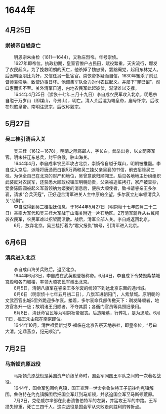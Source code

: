 # 1644年
## 4月25日
### 崇祯帝自缢身亡
　　明恩宗朱由检（1611—1644），又称庄烈帝。年号崇侦。<br>　　1627年即帝位。执政初期，皇室官僚户占民田，赋役繁重，天灾流行，爆发了农民起义。为了挽救明朗的灭亡，他杀掉了魏忠贤，罢黜阉党，起用东林党人。后因朝臣朋比为奸，又信任另一批宦官。崇恢帝多疑而自信，1630年冤杀了前辽督师袁崇焕，致使边事日坏。他调集军队全力对付农民起义。并屡下“罪已诏”，然口惠而实不至。关外清军日通，内地农民军此起彼伏，渐渐难以支撑。<br>　　1644年4月25日（崇恢十七年三月十九日）李自成农民军攻入北京，明思宗自缢于万岁山（即煤山，今景山），明亡。清人关后溢为端皇帝，庙号怀宗，后改在烈愍皇帝。南明注思宗，后改称毅宗。
## 5月27日
### 吴三桂引清兵入关
　　吴三桂（1612－1678），明清之际高邮人，字长白。武举出身，以文荫袭军官。明末任辽东总兵，封平伯候，驻山海关。<br>　　1644年4月，李自成率农民军攻占北京，崇祯帝自缢于煤山，明朝被推翻。李自成入京后，派降将唐通赉白银5万两和吴三挂父亲吴襄的书信，前去招降吴三桂。为保全自己在北京的财产和地位，吴曾意欲归顺闯王。后见各地地主纷纷组织武装反对农民军，还获悉大顺政权镇压明朝勋贵，父亲被追赃拷打，家产被查抄，爱妾陈圆圆被起义军首领纳为姬妾的消息后，便杀大顺使者，致书请睿亲王多尔衮，请求“合兵灭寇”，正好迎合清军进关人主中原的企望。多尔衮立刻率领清兵入关“助剿”。<br>　　李自成得到吴三桂拒抚信息，于1644年5月27日（明崇帧十七年四月二十二日）亲率大军代和吴三桂大军战于山海关附近一片石地区。2万清军骑兵从右冀闯袭农民军，农民军难以招架而溃散。战后，清军全部人关。李自成返回北京。<br>　　6月，放弃北京。吴三桂打着为“君父报仇”旗号，引清军进入北京。
## 6月6日
### 清兵进入北京
　　李自成山海关兵败后，退至北京。<br>　　1644年6月3日，李自成在武英殿登极称帝。6月4日，李自成下令焚毁紫禁城宫殿和各门城楼，率领大顺农民军撤出北京。<br>　　6月5日，清朝八旗军在睿亲王多尔衮的统领下到达北京东面的通州城。<br>　　6月6日（明崇侦十七年五月初二日），八旗军进朝阳门，人紫禁城。原明朝的文武百官出城5里外跪迎多尔衮。接着，多尔衮命兵部传檄天下：剃发降顺者，地方官各升一级；故明诸王归顺者，不夺其爵；各衙门官员等具照旧录用。<br>　　6月8日，清廷命官民等为明崇祯帝服丧。后造陵墓，行葬礼，是为思陵。6月11日，福王朱由崧在南京即位。<br>　　1644年10月，清世祖爱新觉罗·福临在北京告祭天地宗社，即皇帝位，“号曰大清，定鼎燕京，纪元顺治”。
## 7月2日
### 马斯顿荒原战役
　　马斯顿荒原战役是英国资产阶级革命时，国会军同国王军队之间的一次著名战役。<br>　　1644年，国会军包围约克镇，国王查理一世命令鲁伯特王子前往约克镇解围。鲁伯特在约克镇解围后把国会军赶到马斯顿，并紧追国会军至马斯顿荒原。<br>　　7月2日，克伦威尔率部在此击溃鲁伯特军的左翼，并猛攻王军的中路。王军损失惨重，死亡三四千人。这次战役是国会军从失败走向胜利的转折点。
<comment/>